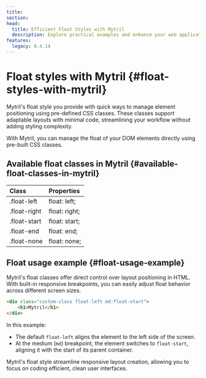 ```yaml
---
title:
section:
head:
  title: Efficient Float Styles with Mytril
  description: Explore practical examples and enhance your web applications projects. Discover how Mytril's float streamline layout management for you. Learn to use pre-defined CSS classes to control element positioning, making responsive design easy and efficient.
features:
  legacy: 0.4.14
---
```


# Float styles with Mytril {#float-styles-with-mytril}

Mytril's float style you provide with quick ways to manage element positioning using pre-defined CSS classes. These classes support adaptable layouts with minimal code, streamlining your workflow without adding styling complexity.

With Mytril, you can manage the float of your DOM elements directly using pre-built CSS classes.

## Available float classes in Mytril {#available-float-classes-in-mytril}

| Class        | Properties    |
| :----------- | :------------ |
| .float-left  | float: left;  |
| .float-right | float: right; |
| .float-start | float: start; |
| .float-end   | float: end;   |
| .float-none  | float: none;  |

## Float usage example {#float-usage-example}

Mytril's float classes offer direct control over layout positioning in HTML. With built-in responsive breakpoints, you can easily adjust float behavior across different screen sizes.

```html
<div class="custom-class float-left md:float-start">
	<h1>Mytril</h1>
</div>
```

In this example:

- The default `float-left` aligns the element to the left side of the screen.
- At the medium (`md`) breakpoint, the element switches to `float-start`, aligning it with the start of its parent container.

Mytril's float style streamline responsive layout creation, allowing you to focus on coding efficient, clean user interfaces.

